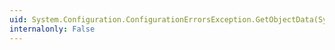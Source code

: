 ```yaml
---
uid: System.Configuration.ConfigurationErrorsException.GetObjectData(System.Runtime.Serialization.SerializationInfo,System.Runtime.Serialization.StreamingContext)
internalonly: False
---
```

